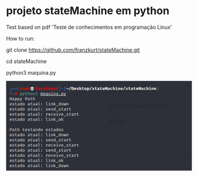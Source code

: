 # projeto stateMachine em python

Test based on pdf 'Teste de conhecimentos em programação Linux'

How to run:


git clone https://github.com/franzkurt/stateMachine.git

cd stateMachine

python3 maquina.py  

![title](log.png)
